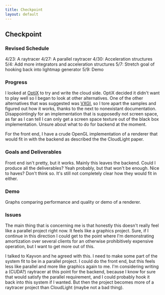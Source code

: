```yaml
---
title: Checkpoint
layout: default
---
```


## Checkpoint

### Revised Schedule
4/23: A raytracer
4/27: A parallel raytracer
4/30: Acceleration structures
5/4: Add more integrators and acceleration structures
5/7: Stretch goal of hooking back into lightmap generator
5/9: Demo

### Progress
I looked at [OptiX](https://developer.nvidia.com/optix) to try and write the cloud side. OptiX decided it didn't want to play well so I began to look at other alternatives. One of the other alternatives that was suggested was [VXGI](https://developer.nvidia.com/vxgi), so I tore apart the samples and figured out how it works, thanks to the next to nonexistant documentation. Disappointingly for an implementation that is supposedly not screen space, as far as I can tell I can only get a screen space texture out of the black box implementation. Unsure about what to do for backend at the moment.

For the front end, I have a crude OpenGL implementation of a renderer that would fit in with the backend as described the the CloudLight paper.

### Goals and Deliverables
Front end isn't pretty, but it works. Mainly this leaves the backend. Could I produce all the deliverables? Yeah probably, but that won't be enough. Nice to haves? Don't think so. It's still not completely clear how they would fit in either.

### Demo
Graphs comparing performance and quality or demo of a renderer.

### Issues
The main thing that is concerning me is that honestly this doesn't really feel like a parallel project right now. It feels like a graphics project. Sure, if I continue in this direction I could get to the point where I'm demonstrating amortization over several clients for an otherwise prohibitively expensive operation, but I want to get more out of this.

I talked to Kayvon and he agreed with this. I need to make some part of the system fit to be in a parallel project. I could do the front end, but this feels less like parallel and more like graphics again to me. I'm considering writing a (CUDA?) raytracer at this point for the backend, because I know for sure that would satisfy the parallel requirement, and I could probably hook it back into this system if I wanted. But then the project becomes more of a raytracer project than CloudLight (maybe not a bad thing).